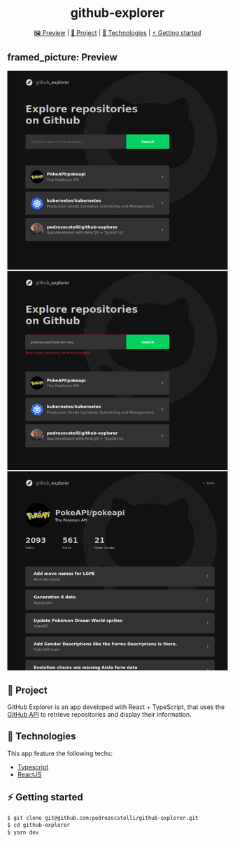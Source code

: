 
<h1 align="center">
   github-explorer
</h1>

<p align="center" >
  <a href="#framed_picture-preview"> 🖼️ Preview</a> |
  <a href="#construction-project"> 🚧 Project</a> |
  <a href="#rocket-technologies"> 🚀 Technologies</a> |
  <a href="#zap-getting-started"> ⚡ Getting started</a>
</p>


## framed_picture: Preview

![png1](github/display.png)
![png2](github/error.png)
![png3](github/details.png)

## :construction: Project

GitHub Explorer is an app developed with React + TypeScript, that uses the [GitHub API](https://docs.github.com/en/rest) to retrieve repositories and display their information.


## :rocket: Technologies

This app feature the following techs:

- [Typescript](https://www.typescriptlang.org/)
- [ReactJS](https://github.com/facebook/react)

## :zap: Getting started
```sh
$ git clone git@github.com:pedrozocatelli/github-explorer.git
$ cd github-explorer
$ yarn dev
```
